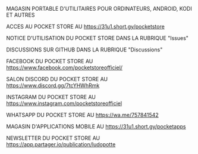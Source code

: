 MAGASIN PORTABLE D'UTILITAIRES POUR ORDINATEURS, ANDROID, KODI ET AUTRES

ACCES AU POCKET STORE AU https://31u1.short.gy/pocketstore

NOTICE D'UTILISATION DU POCKET STORE DANS LA RUBRIQUE "Issues"

DISCUSSIONS SUR GITHUB DANS LA RUBRIQUE "Discussions"

FACEBOOK DU POCKET STORE AU https://www.facebook.com/pocketstoreofficiel/

SALON DISCORD DU POCKET STORE AU https://www.discord.gg/7tcYHWhRmk

INSTAGRAM DU POCKET STORE AU https://www.instagram.com/pocketstoreofficiel

WHATSAPP DU POCKET STORE AU https://wa.me/757841542

MAGASIN D'APPLICATIONS MOBILE AU https://31u1.short.gy/pocketapps

NEWSLETTER DU POCKET STORE AU https://app.partager.io/publication/ludopotte
